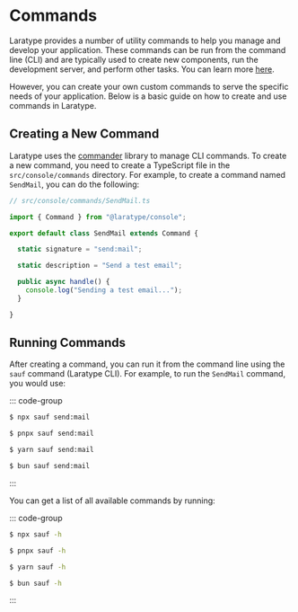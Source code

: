 # Commands

Laratype provides a number of utility commands to help you manage and develop your application. These commands can be run from the command line (CLI) and are typically used to create new components, run the development server, and perform other tasks. You can learn more [here](/en/getting-started/sauf/introduction.md).

However, you can create your own custom commands to serve the specific needs of your application. Below is a basic guide on how to create and use commands in Laratype.

## Creating a New Command

Laratype uses the [commander](https://github.com/tj/commander.js) library to manage CLI commands. To create a new command, you need to create a TypeScript file in the `src/console/commands` directory. For example, to create a command named `SendMail`, you can do the following:

```typescript
// src/console/commands/SendMail.ts

import { Command } from "@laratype/console";

export default class SendMail extends Command {

  static signature = "send:mail";

  static description = "Send a test email";

  public async handle() {
    console.log("Sending a test email...");
  }

}

```

## Running Commands

After creating a command, you can run it from the command line using the `sauf` command (Laratype CLI). For example, to run the `SendMail` command, you would use:

::: code-group

```sh [npm]
$ npx sauf send:mail
```

```sh [pnpm]
$ pnpx sauf send:mail
```

```sh [yarn]
$ yarn sauf send:mail
```

```sh [bun]
$ bun sauf send:mail
```

:::

You can get a list of all available commands by running:

::: code-group

```sh [npm]
$ npx sauf -h
```

```sh [pnpm]
$ pnpx sauf -h
```

```sh [yarn]
$ yarn sauf -h
```

```sh [bun]
$ bun sauf -h
```

:::
